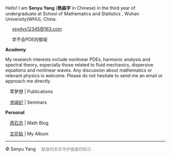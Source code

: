 <style>
.bjimg{
  background-image: url(https://raw.githubusercontent.com/SenyuYangPDELearner/blog/main/img/cover.jpg); 
  background-position: center top; 
  max-width: 100%;
  height: auto;
  opacity: 0.3;
}
</style>
<head>  
  <link rel="shortcut icon" href="https://raw.githubusercontent.com/SenyuYangPDELearner/SenyuYangPDELearner.github.io/main/favicon.ico">
  <script src="https://kit.fontawesome.com/c61fec31c6.js" crossorigin="anonymous"></script>
  <script src="https://cdn.mathjax.org/mathjax/latest/MathJax.js?config=TeX-AMS-MML_HTMLorMML" type="text/javascript"></script>
<script type="text/x-mathjax-config">
MathJax.Hub.Config({
        tex2jax: {
        skipTags: ['script', 'noscript', 'style', 'textarea', 'pre'],
        inlineMath: [['$','$']]
        }
});
</script>
</head>
<div class="bjimg"></div>

Hello! I am <b>Senyu Yang</b> (<b>杨森宇</b> in Chinese) in the third year of undergraduate at School of Mathematics and Statistics <a class="icon" target="_blank" rel="noopener" href="https://maths.whu.edu.cn/Englishversion/index.htm"><i class="fa-solid fa-arrow-up-right-from-square fa-xs"></i></a>, Wuhan University(WHU), China.<br/>

 &emsp;<i class="fas fa-envelope"></i>&ensp;ysydyx12345@163.com<br/>
 
 &emsp;<a class="icon" target="_blank" rel="noopener" href="https://www.zhihu.com/people/syy-24-75"><i class="fa-brands fa-zhihu"></i></a>&ensp;学不会PDE的御坂<br/>
      
<b>Academy</b> <br> 

My research interests include nonlinear PDEs, harmonic analysis and spectral theory, especially those related to fluid mechanics, dispersive equations and nonlinear waves. Any discussion about mathematics or relevant physics is welcome. Please do not hesitate to send me an email or approach me directly. <br>

&emsp;萃梦想 \| Publications <br>

&emsp;[求闻纪](https://SenyuYangPDELearner.github.io/seminars/) \| Seminars<br/>

<b>Personal</b> <br>

&emsp;[燕石志](https://SenyuYangPDELearner.github.io/blog) \| Math Blog<br>

&emsp;[文花帖](https://senyuyangpdelearner.github.io/record) \| My Album

<hr style="height:1px">

&copy; Senyu Yang &emsp;<font size="2" color="grey">献身的羔羊守护强者的知识 .</font>
